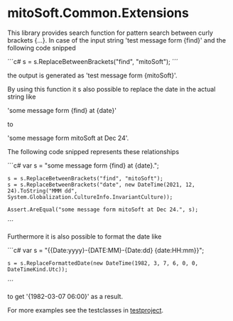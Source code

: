 # mitoSoft.Common.Extensions

This library provides search function for pattern search between curly brackets {...}.
In case of the input string 'test message form {find}' and the following code snipped

´´´c#
s = s.ReplaceBetweenBrackets("find", "mitoSoft");
´´´

the output is generated as 'test message form {mitoSoft}'.

By using this function it s also possible to replace the date in the actual string like

'some message form {find} at {date}'

to 

'some message form mitoSoft at Dec 24'.

The following code snipped represents these relationships

´´´c#
    var s = "some message form {find} at {date}.";
    
    s = s.ReplaceBetweenBrackets("find", "mitoSoft");
    s = s.ReplaceBetweenBrackets("date", new DateTime(2021, 12, 24).ToString("MMM dd", System.Globalization.CultureInfo.InvariantCulture));
    
    Assert.AreEqual("some message form mitoSoft at Dec 24.", s);
´´´

Furthermore it is also possible to format the date like

´´´c#
    var s = "{{Date:yyyy}-{DATE:MM}-{Date:dd} {date:HH:mm}}";

    s = s.ReplaceFormattedDate(new DateTime(1982, 3, 7, 6, 0, 0, DateTimeKind.Utc));
´´´

to get '{1982-03-07 06:00}' as a result.

For more examples see the testclasses in [testproject](mitoSoft.Common.Extensions.Tests).